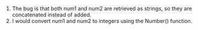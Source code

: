 1. The bug is that both num1 and num2 are retrieved as strings, so they are concatenated instead of added.
2. I would convert num1 and num2 to integers using the Number() function.